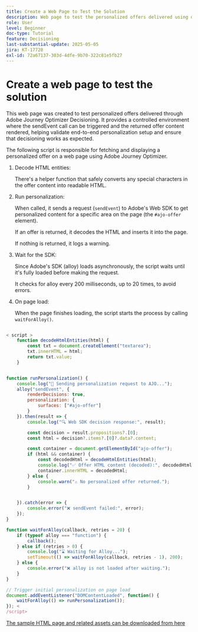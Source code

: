 ```yaml
---
title: Create a Web Page to Test the Solution
description: Web page to test the personalized offers delivered using decisioning.
role: User
level: Beginner
doc-type: Tutorial
feature: Decisioning
last-substantial-update: 2025-05-05
jira: KT-17728
exl-id: 72a67137-303d-4dfe-9b70-322c81e5fb27
---
```

# Create a web page to test the solution

This web page was created to test personalized offers delivered through Adobe Journey Optimizer Decisioning. It provides a controlled environment where the sendEvent call can be triggered and the returned offer content rendered, helping validate end-to-end personalization setup and ensure that decisioning works as expected.

The following script is responsible for fetching and displaying a personalized offer on a web page using Adobe Journey Optimizer.

1. Decode HTML entities: 

    There's a helper function that safely converts any special characters in the offer content into readable HTML.

1. Run personalization:

    When called, it sends a request (`sendEvent`) to Adobe's Web SDK to get personalized content for a specific area on the page (the `#ajo-offer` element).

    If an offer is returned, it decodes the HTML and inserts it into the page.

    If nothing is returned, it logs a warning.

1. Wait for the SDK:

    Since Adobe's SDK (alloy) loads asynchronously, the script waits until it's fully loaded before making the request. 

    It checks for alloy every 200 milliseconds, up to 20 times, to avoid errors.

1. On page load: 

    When the page finishes loading, the script starts the process by calling `waitForAlloy()`.



```javascript

< script >
    function decodeHtmlEntities(html) {
        const txt = document.createElement("textarea");
        txt.innerHTML = html;
        return txt.value;
    }


function runPersonalization() {
    console.log("🚀 Sending personalization request to AJO...");
    alloy("sendEvent", {
        renderDecisions: true,
        personalization: {
            surfaces: ["#ajo-offer"]
        }
    }).then(result => {
        console.log("🔍 Web SDK decision response:", result);

        const decision = result.propositions?.[0];
        const html = decision?.items?.[0]?.data?.content;

        const container = document.getElementById("ajo-offer");
        if (html && container) {
            const decodedHtml = decodeHtmlEntities(html);
            console.log("✅ Offer HTML content (decoded):", decodedHtml);
            container.innerHTML = decodedHtml;
        } else {
            console.warn("⚠️ No personalized offer returned.");
        }


    }).catch(error => {
        console.error("❌ sendEvent failed:", error);
    });
}

function waitForAlloy(callback, retries = 20) {
    if (typeof alloy === "function") {
        callback();
    } else if (retries > 0) {
        console.log("⌛ Waiting for Alloy...");
        setTimeout(() => waitForAlloy(callback, retries - 1), 200);
    } else {
        console.error("❌ alloy is not loaded after waiting.");
    }
}

// Trigger initial personalization on page load
document.addEventListener("DOMContentLoaded", function() {
    waitForAlloy(() => runPersonalization());
}); <
/script>
```

[The sample HTML page and related assets can be downloaded from here](assets/web-page-assets.zip)
